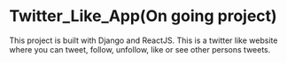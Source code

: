 # Twitter_Like_App(On going project)
This project is built with Django and ReactJS. This is a twitter like website where you can tweet, follow, unfollow, like or see other persons tweets.
